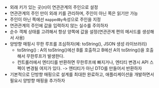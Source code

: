 - 외래 키가 있는 곳(n)이 연관관계의 주인으로 설정
- 연관관계의 주인 만이 외래 키를 관리하며, 주인이 아닌 쪽은 읽기만 가능
- 주인이 아닌 쪽에선 `mappedBy`속성으로 주인을 지정
- 연관관계의 주인에 값을 입력하지 않는 실수를 주의하자
- 순수 객체 상태를 고려해서 항상 양쪽에 값을 설정(연관관계 편의 메서드를 생성해서 사용)
- 양방향 매핑시 무한 루프를 조심하자(예: toString(), JSON 생성 라이브러리)
    - toString() : A의 toString()에선 B를 호출하고 B에선 A의 toString()을 호출해서 무한루프가 발생한다.
    - 컨트롤러에서 엔티티를 반환하면 무한루프에 빠지거나, 엔티티 변경시 API 스펙이 변경될 여지가 있다. -> 엔티티가 아닌 DTO를 만들어서 반환하자
- 기본적으로 단방향 매핑으로 설계를 최대한 완료하고, 애플리케이션을 개발하면서 필요시 양방향 매핑을 추가하자